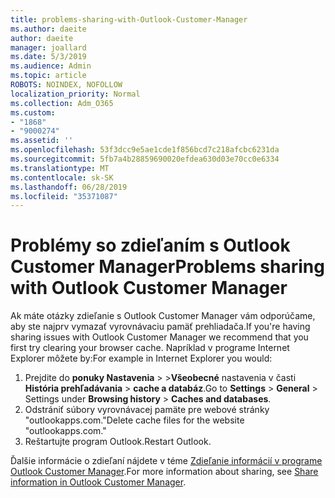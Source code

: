 ```yaml
---
title: problems-sharing-with-Outlook-Customer-Manager
ms.author: daeite
author: daeite
manager: joallard
ms.date: 5/3/2019
ms.audience: Admin
ms.topic: article
ROBOTS: NOINDEX, NOFOLLOW
localization_priority: Normal
ms.collection: Adm_O365
ms.custom:
- "1868"
- "9000274"
ms.assetid: ''
ms.openlocfilehash: 53f3dcc9e5ae1cde1f856bcd7c218afcbc6231da
ms.sourcegitcommit: 5fb7a4b28859690020efdea630d03e70cc0e6334
ms.translationtype: MT
ms.contentlocale: sk-SK
ms.lasthandoff: 06/28/2019
ms.locfileid: "35371087"
---
```

# <a name="problems-sharing-with-outlook-customer-manager"></a><span data-ttu-id="b1a06-102">Problémy so zdieľaním s Outlook Customer Manager</span><span class="sxs-lookup"><span data-stu-id="b1a06-102">Problems sharing with Outlook Customer Manager</span></span>

<span data-ttu-id="b1a06-103">Ak máte otázky zdieľanie s Outlook Customer Manager vám odporúčame, aby ste najprv vymazať vyrovnávaciu pamäť prehliadača.</span><span class="sxs-lookup"><span data-stu-id="b1a06-103">If you're having sharing issues with Outlook Customer Manager we recommend that you first try clearing your browser cache.</span></span> <span data-ttu-id="b1a06-104">Napríklad v programe Internet Explorer môžete by:</span><span class="sxs-lookup"><span data-stu-id="b1a06-104">For example in Internet Explorer you would:</span></span>

1. <span data-ttu-id="b1a06-105">Prejdite do **ponuky Nastavenia** > >**Všeobecné** nastavenia v časti **História prehľadávania** > **cache a databáz**.</span><span class="sxs-lookup"><span data-stu-id="b1a06-105">Go to **Settings** > **General** > Settings under **Browsing history** > **Caches and databases**.</span></span>
2. <span data-ttu-id="b1a06-106">Odstrániť súbory vyrovnávacej pamäte pre webové stránky "outlookapps.com."</span><span class="sxs-lookup"><span data-stu-id="b1a06-106">Delete cache files for the website "outlookapps.com."</span></span>
3. <span data-ttu-id="b1a06-107">Reštartujte program Outlook.</span><span class="sxs-lookup"><span data-stu-id="b1a06-107">Restart Outlook.</span></span>

<span data-ttu-id="b1a06-108">Ďalšie informácie o zdieľaní nájdete v téme [Zdieľanie informácií v programe Outlook Customer Manager](https://support.office.com/article/4f26cc69-67da-4cd5-b344-02d1a4799310%20).</span><span class="sxs-lookup"><span data-stu-id="b1a06-108">For more information about sharing, see [Share information in Outlook Customer Manager](https://support.office.com/article/4f26cc69-67da-4cd5-b344-02d1a4799310%20).</span></span>